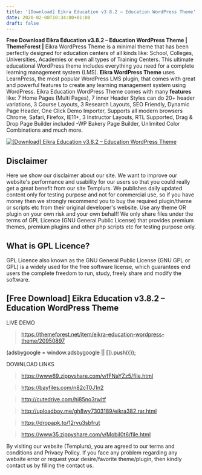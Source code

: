 ```yaml
---
title: '[Download] Eikra Education v3.8.2 – Education WordPress Theme'
date: 2020-02-08T10:34:00+01:00
draft: false
---
```


**Free Download Eikra Education v3.8.2 – Education WordPress Theme | ThemeForest |** Eikra WordPress Theme is a minimal theme that has been perfectly designed for education centers of all kinds like: School, Colleges, Universities, Academies or even all types of Training Centers. This ultimate educational WordPress theme includes everything you need for a complete learning management system (LMS). **Eikra WordPress Theme** uses LearnPress, the most popular WordPress LMS plugin, that comes with great and powerful features to create any learning management system using WordPress. Eikra Education WordPress Theme comes with many **features** like: 7 Home Pages (Multi Pages), 7 inner Header Styles can do 20+ header variations, 3 Course Layouts, 3 Research Layouts, SEO Friendly, Dynamic Page Header, One Click Demo Importer, Supports all modern browsers Chrome, Safari, Firefox, IE11+, 3 Instructor Layouts, RTL Supported, Drag & Drop Page Builder included -WP Bakery Page Builder, Unlimited Color Combinations and much more.  
  

[![[Download] Eikra Education v3.8.2 – Education WordPress Theme](https://1.bp.blogspot.com/-TbbHfjnP-VU/Xj5_zzIdwRI/AAAAAAAAAsg/m7xBGLQmZqYWoFcIeClHe_enK11Bd8o_QCLcBGAsYHQ/s640/Eikra%2BEducation%2Bv3.8.2%2B%25E2%2580%2593%2BWordPress%2BTheme.png "[Download] Eikra Education v3.8.2 – Education WordPress Theme")](https://1.bp.blogspot.com/-TbbHfjnP-VU/Xj5_zzIdwRI/AAAAAAAAAsg/m7xBGLQmZqYWoFcIeClHe_enK11Bd8o_QCLcBGAsYHQ/s1600/Eikra%2BEducation%2Bv3.8.2%2B%25E2%2580%2593%2BWordPress%2BTheme.png)

Disclaimer
----------

Here we show our disclaimer about our site. We want to improve our website's performance and usability for our users so that you could really get a great benefit from our site Templurs. We publishes daily updated content only for testing purpose and not for commercial use, so if you have money then we strongly recommend you to buy the required plugin/theme or scripts etc from their original developer's website. Use any theme OR plugin on your own risk and your own behalf! We only share files under the terms of GPL Licence (GNU General Public License) that provides premium themes, premium plugins and other php scripts etc for testing purpose only.

What is GPL Licence?
--------------------

GPL Licence also known as the GNU General Public License (GNU GPL or GPL) is a widely used for the free software license, which guarantees end users the complete freedom to run, study, freely share and modify the software.

\[Free Download\] Eikra Education v3.8.2 – Education WordPress Theme
--------------------------------------------------------------------

LIVE DEMO

> https://themeforest.net/item/eikra-education-wordpress-theme/20950897

  
(adsbygoogle = window.adsbygoogle || \[\]).push({});

DOWNLOAD LINKS

> https://www69.zippyshare.com/v/fFNaYZz5/file.html

> https://bayfiles.com/n82cT0J1n2

> http://cutedrive.com/hi85no3rwltf

> http://uploadboy.me/gh8wy7303189/eikra382.rar.html

> https://dropapk.to/12ryu3sbfrut

> https://www35.zippyshare.com/v/MobiI0t6/file.html

By visiting our website (Templurs), you are agreed to our terms and conditions and Privacy Policy. If you face any problem regarding any website error or request your desire/favorite theme/plugin, then kindly contact us by filling the contact us.